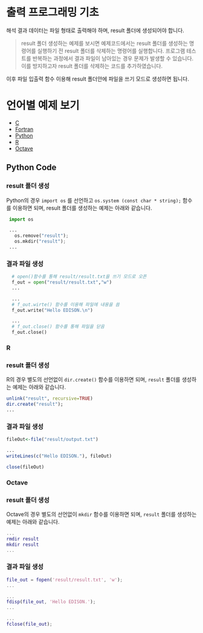 # 출력 프로그래밍 기초

해석 결과 데이터는 파일 형태로 출력해야 하며, result 폴더에 생성되어야 합니다.

> result 폴더 생성하는 예제를 보시면 예제코드에서는 result 폴더를 생성하는 명령어를 실행하기 전 result 폴더를 삭제하는 명령어를 실행합니다.
> 프로그램 테스트를 반복하는 과정에서 결과 파일이 남아있는 경우 문제가 발생할 수 있습니다. 이를 방지하고자 result 폴더를 삭제하는 코드를 추가하였습니다.

이후 파일 입출력 함수 이용해 result 폴더안에 파일을 쓰기 모드로 생성하면 됩니다.

# 언어별 예제 보기

 - [C](../03_C/03_Output_program.md)
 - [Fortran](../04_Fortran/03_Output_program.md)
 - [Python]()
 - [R]()
 - [Octave]()


## Python Code
### result 폴더 생성

Python의 경우 ```import os``` 를 선언하고 ```os.system (const char * string);``` 함수를 이용하면 되며, result 폴더를 생성하는 예제는 아래와 같습니다.

```python
 import os

 ...
   os.remove("result");
   os.mkdir("result");
 ...
```

### 결과 파일 생성

```Python
  # open()함수를 통해 result/result.txt을 쓰기 모드로 오픈
  f_out = open("result/result.txt","w")
  ...

  ...
  # f_out.wirte() 함수를 이용해 파일에 내용을 씀
  f_out.write("Hello EDISON.\n")

  ...
  # f_out.close() 함수를 통해 파일을 닫음
  f_out.close()
```


### R
### result 폴더 생성
R의 경우 별도의 선언없이 ```dir.create()``` 함수를 이용하면 되며, ```result``` 폴더를 생성하는 예제는 아래와 같습니다.

```r
unlink("result", recursive=TRUE)
dir.create("result");
...
```

### 결과 파일 생성

```r
fileOut<-file("result/output.txt")

...
writeLines(c("Hello EDISON."), fileOut)

close(fileOut)
```

### Octave
### result 폴더 생성
Octave의 경우 별도의 선언없이 ```mkdir``` 함수를 이용하면 되며, ```result``` 폴더를 생성하는 예제는 아래와 같습니다.

```matlab
...
rmdir result
mkdir result
...
```

### 결과 파일 생성

```matlab
file_out = fopen('result/result.txt', 'w');
...

...
fdisp(file_out, 'Hello EDISON.');
...

...
fclose(file_out);
```
